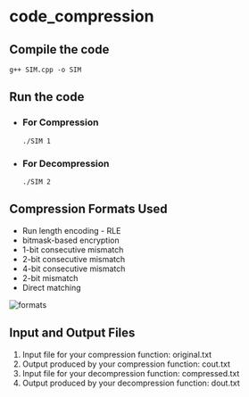 # code_compression

## Compile the code
``` g++ SIM.cpp -o SIM ```

## Run the code

* ### For Compression
    ``` ./SIM 1 ``` 
* ### For Decompression
    ``` ./SIM 2 ``` 

## Compression Formats Used
 * Run length encoding - RLE
 * bitmask-based encryption
 * 1-bit consecutive mismatch
 * 2-bit consecutive mismatch
 * 4-bit consecutive mismatch
 * 2-bit mismatch
 * Direct matching

![formats](assets/formats.png)
 
## Input and Output Files
1. Input file for your compression function: original.txt
2. Output produced by your compression function: cout.txt
3. Input file for your decompression function: compressed.txt 
4. Output produced by your decompression function: dout.txt